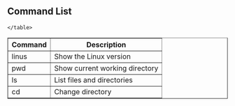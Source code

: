<!DOCTYPE html>
<html>
<head>
    <title>Linux Commands</title>
</head>
<body>
    <h2>Command List</h2>
    <table border="1">
        <tr>
            <th>Command</th>
            <th>Description</th>
        </tr>
        <tr>
            <td>linus</td>
            <td>Show the Linux version</td>
        </tr>
        <tr>
            <td>pwd</td>
            <td>Show current working directory</td>
        </tr>
        <tr>
            <td>ls</td>
            <td>List files and directories</td>
        </tr>
        <tr>
            <td>cd</td>
            <td>Change directory</td>
        </tr>

    </table>

   
